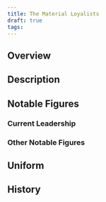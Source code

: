 ```yaml
---
title: The Material Loyalists
draft: true
tags:
---
```

## Overview

## Description

## Notable Figures

### Current Leadership

### Other Notable Figures 
## Uniform

## History
